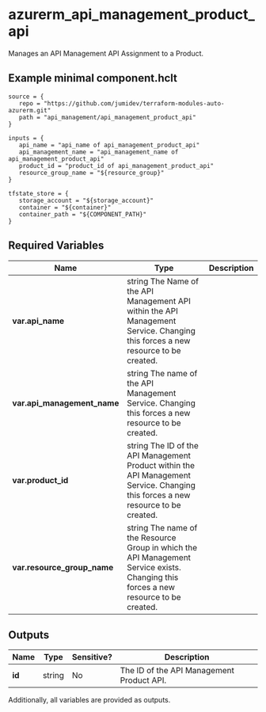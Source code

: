 # azurerm_api_management_product_api

Manages an API Management API Assignment to a Product.

## Example minimal component.hclt

```hcl
source = {
   repo = "https://github.com/jumidev/terraform-modules-auto-azurerm.git" 
   path = "api_management/api_management_product_api" 
}

inputs = {
   api_name = "api_name of api_management_product_api" 
   api_management_name = "api_management_name of api_management_product_api" 
   product_id = "product_id of api_management_product_api" 
   resource_group_name = "${resource_group}" 
}

tfstate_store = {
   storage_account = "${storage_account}" 
   container = "${container}" 
   container_path = "${COMPONENT_PATH}" 
}

```

## Required Variables

| Name | Type |  Description |
| ---- | --------- |  ----------- |
| **var.api_name** | string  The Name of the API Management API within the API Management Service. Changing this forces a new resource to be created. | 
| **var.api_management_name** | string  The name of the API Management Service. Changing this forces a new resource to be created. | 
| **var.product_id** | string  The ID of the API Management Product within the API Management Service. Changing this forces a new resource to be created. | 
| **var.resource_group_name** | string  The name of the Resource Group in which the API Management Service exists. Changing this forces a new resource to be created. | 



## Outputs

| Name | Type | Sensitive? | Description |
| ---- | ---- | --------- | --------- |
| **id** | string | No  | The ID of the API Management Product API. | 

Additionally, all variables are provided as outputs.
